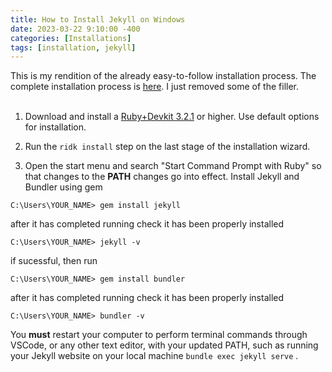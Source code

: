 ```yaml
---
title: How to Install Jekyll on Windows
date: 2023-03-22 9:10:00 -400
categories: [Installations]
tags: [installation, jekyll]
---
```


This is my rendition of the already easy-to-follow installation process. The complete installation process is [here](https://jekyllrb.com/docs/). I just removed some of the filler.<br>
<br>

1. Download and install a [Ruby+Devkit 3.2.1](<https://rubyinstaller.org/downloads/>) or higher. Use default options for installation.

2. Run the `ridk install` step on the last stage of the installation wizard.

3. Open the start menu and search "Start Command Prompt with Ruby" so that changes to the **PATH** changes go into effect. Install Jekyll and Bundler using gem
```console
C:\Users\YOUR_NAME> gem install jekyll
```
after it has completed running check it has been properly installed
```terminal
C:\Users\YOUR_NAME> jekyll -v
```
if sucessful, then run
```terminal
C:\Users\YOUR_NAME> gem install bundler
```
after it has completed running check it has been properly installed
```terminal
C:\Users\YOUR_NAME> bundler -v
```

  
You **must** restart your computer to perform terminal commands through VSCode, or any other text editor, with your updated PATH, such as running your Jekyll website on your local machine `bundle exec jekyll serve` .
